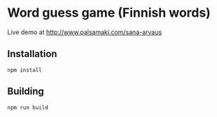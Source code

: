 # Word guess game (Finnish words)

Live demo at http://www.palsamaki.com/sana-arvaus

## Installation

```
npm install
```

## Building

```
npm run build
```
